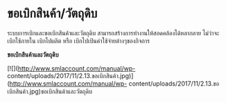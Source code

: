 # ขอเบิกสินค้า/วัตถุดิบ

ระบบการเบิกและขอเบิกสินค้าและวัตถุดิบ สามารถสร้างการทำงานให้สอดคล้องได้หลากลาย
ไม่ว่าจะเบิกใช้ภายใน เบิกไปผลิต หรือ เบิกไปเป้นค่าใช้จ่ายต่างๆของกิจการ

**ขอเบิกสินค้าและวัตถุดิบ**

[![](http://www.smlaccount.com/manual/wp-
content/uploads/2017/11/2.13.ขอเบิกสินค้า.jpg)](http://www.smlaccount.com/manual/wp-
content/uploads/2017/11/2.13.ขอเบิกสินค้า.jpg)ขอเบิกสินค้าและวัตถุดิบ



